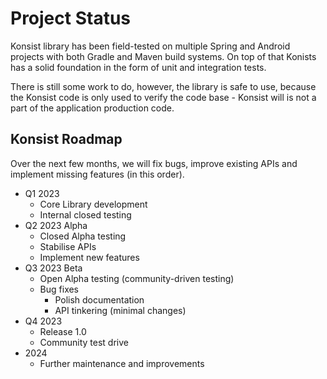 # Project Status

Konsist library has been field-tested on multiple Spring and Android projects with both Gradle and Maven build systems. On top of that Konists has a solid foundation in the form of unit and integration tests.

There is still some work to do, however, the library is safe to use, because the Konsist code is only used to verify the code base - Konsist will is not a part of the application production code.

## Konsist Roadmap

Over the next few months, we will fix bugs, improve existing APIs and implement missing features (in this order).

* Q1 2023
  * Core Library development
  * Internal closed testing&#x20;
* Q2 2023 Alpha
  * Closed Alpha testing
  * Stabilise APIs
  * Implement new features
* Q3 2023 Beta
  * Open Alpha testing (community-driven testing)
  * Bug fixes
    * Polish documentation
    * API tinkering (minimal changes)
* Q4 2023
  * Release 1.0
  * Community test drive
* 2024
  * Further maintenance and improvements
